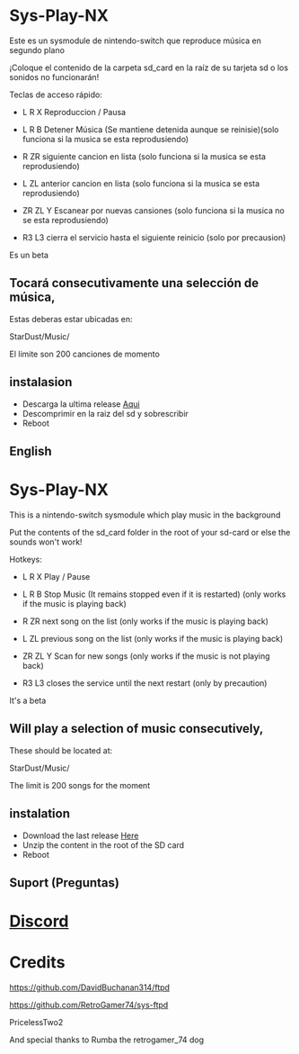 # Sys-Play-NX

Este es un sysmodule de nintendo-switch que reproduce música en segundo plano

¡Coloque el contenido de la carpeta sd_card en la raíz de su tarjeta sd o los sonidos no funcionarán!

Teclas de acceso rápido:

* L R X Reproduccion / Pausa

* L R B Detener Música (Se mantiene detenida aunque se reinisie)(solo funciona si la musica se esta reprodusiendo)

* R ZR siguiente cancion en lista (solo funciona si la musica se esta reprodusiendo)

* L ZL anterior cancion en lista (solo funciona si la musica se esta reprodusiendo)

* ZR ZL Y Escanear por nuevas cansiones (solo funciona si la musica no se esta reprodusiendo)

* R3 L3 cierra el servicio hasta el siguiente reinicio (solo por precausion)

Es un beta

## Tocará consecutivamente una selección de música,

Estas deberas estar ubicadas en:

StarDust/Music/

El limite son 200 canciones de momento

 ## instalasion
* Descarga la ultima release [Aqui](https://github.com/Kronos2308/Sys-Play-nx/releases)
* Descomprimir en la raiz del sd y sobrescribir
* Reboot

## English
# Sys-Play-NX

This is a nintendo-switch sysmodule which play music in the background

Put the contents of the sd_card folder in the root of your sd-card or else the sounds won't work!

Hotkeys: 
 * L R X Play / Pause

* L R B Stop Music (It remains stopped even if it is restarted) (only works if the music is playing back)

* R ZR next song on the list (only works if the music is playing back)

* L ZL previous song on the list (only works if the music is playing back)

* ZR ZL Y Scan for new songs (only works if the music is not playing back)

* R3 L3 closes the service until the next restart (only by precaution)

It's a beta

## Will play a selection of music consecutively,

These should be located at:

StarDust/Music/

The limit is 200 songs for the moment

## instalation
* Download the last release [Here](https://github.com/Kronos2308/Sys-Play-nx/releases)
* Unzip the content in the root of the SD card
* Reboot
## Suport (Preguntas)
# [Discord](https://discord.io/myrincon)
# Credits

https://github.com/DavidBuchanan314/ftpd

https://github.com/RetroGamer74/sys-ftpd

PricelessTwo2

And special thanks to Rumba the retrogamer_74 dog
